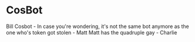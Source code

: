 # CosBot
Bill Cosbot - In case you're wondering, it's not the same bot anymore as the one who's token got stolen - Matt 
Matt has the quadruple gay - Charlie
